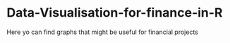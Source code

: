 # Data-Visualisation-for-finance-in-R
Here yo can find graphs that might be useful for financial projects
